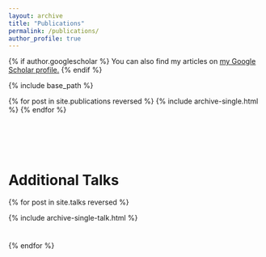 ```yaml
---
layout: archive
title: "Publications"
permalink: /publications/
author_profile: true
---
```


{% if author.googlescholar %}
  You can also find my articles on <u><a href="https://scholar.google.com/citations?hl=en&user=NuD8rUoAAAAJ">my Google Scholar profile</a>.</u>
{% endif %}

{% include base_path %}

{% for post in site.publications reversed %}
  {% include archive-single.html %}
{% endfor %}



<style>
  .bottom-one {margin-bottom: 1cm;}
  .bottom-two {margin-bottom: 3cm;}
</style>

<p class="bottom-two">
<h1 class="page__title">Additional Talks</h1>
</p>

{% for post in site.talks reversed %}
<p class="bottom-one">
  {% include archive-single-talk.html %}
  </p>
{% endfor %}
